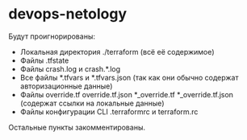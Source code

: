 # devops-netology

Будут проигнорированы:

 - Локальная директория ./terraform (всё её содержимое)
 - Файлы .tfstate
 - Файлы crash.log и crash.*.log
 - Все файлы *.tfvars и *.tfvars.json (так как они обычно содержат авторизационные данные)
 - Файлы override.tf override.tf.json *_override.tf *_override.tf.json (содержат ссылки на локальные данные)
 - Файлы конфигурации CLI .terraformrc и terraform.rc

Остальные пункты закомментированы.

